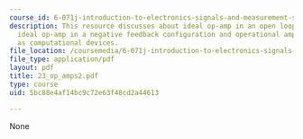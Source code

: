 ```yaml
---
course_id: 6-071j-introduction-to-electronics-signals-and-measurement-spring-2006
description: This resource discusses about ideal op-amp in an open loop configuration,
  ideal op-amp in a negative feedback configuration and operational amplifier circuits
  as computational devices.
file_location: /coursemedia/6-071j-introduction-to-electronics-signals-and-measurement-spring-2006/5bc88e4af14bc9c72e63f48cd2a44613_23_op_amps2.pdf
file_type: application/pdf
layout: pdf
title: 23_op_amps2.pdf
type: course
uid: 5bc88e4af14bc9c72e63f48cd2a44613

---
```

None